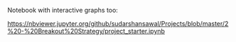 Notebook with interactive graphs too: 

https://nbviewer.jupyter.org/github/sudarshansawal/Projects/blob/master/2%20-%20Breakout%20Strategy/project_starter.ipynb

